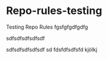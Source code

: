 # Repo-rules-testing
Testing Repo Rules
fgsfgfgdfgdfg


sdfsdfsdfsdfsdf 


sdfsdfsdfsdfsdf
sd fdsfdfsdfsfd kjölkj
